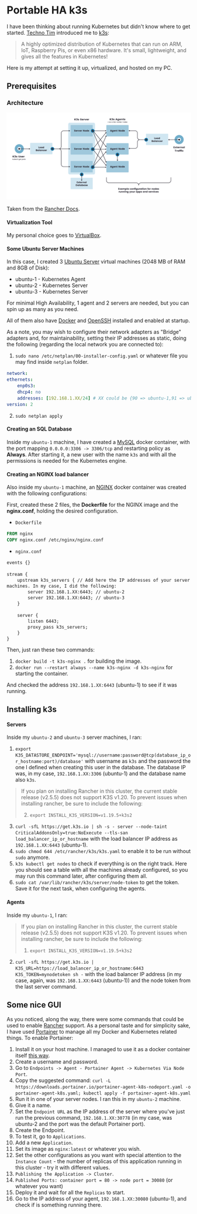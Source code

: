# Portable HA k3s

I have been thinking about running Kubernetes but didn't know where to get started. 
[Techno Tim](https://github.com/techno-tim/youtube-videos/tree/master/k3s-ha-install) introduced me to [k3s](https://rancher.com/docs/k3s/latest/en/): 

> A highly optimized distribution of Kubernetes that can run on ARM, IoT, Raspberry Pis, or even x86 hardware. It's small, lightweight, and gives all the features in Kubernetes!

Here is my attempt at setting it up, virtualized, and hosted on my PC.

## Prerequisites

### Architecture

![k3s High Availability](images/k3s-architecture-ha-server.png)

Taken from the [Rancher Docs](https://rancher.com/docs/k3s/latest/en/architecture/#high-availability-k3s-server-with-an-external-db).

#### Virtualization Tool

My personal choice goes to [VirtualBox](https://www.virtualbox.org/).

#### Some Ubuntu Server Machines

In this case, I created 3 [Ubuntu Server](https://ubuntu.com/download/server) virtual machines (2048 MB of RAM and 8GB of Disk):
* ubuntu-1 - Kubernetes Agent
* ubuntu-2 - Kubernetes Server
* ubuntu-3 - Kubernetes Server

For minimal High Availability, 1 agent and 2 servers are needed, but you can spin up as many as you need.

All of them also have [Docker](https://www.docker.com/) and [OpenSSH](https://www.openssh.com/) installed and enabled at startup.

As a note, you may wish to configure their network adapters as "Bridge" adapters and, for maintainability, setting their IP addresses as static, doing the following (regarding the local network you are connected to):
1. `sudo nano /etc/netplan/00-installer-config.yaml` or whatever file you may find inside `netplan` folder.

```yaml
network:
ethernets:
    enp0s3:
    dhcp4: no
    addresses: [192.168.1.XX/24] # XX could be {90 => ubuntu-1,91 => ubuntu-2, 92 => ubuntu-3}
version: 2
```

2. `sudo netplan apply`

#### Creating an SQL Database

Inside my `ubuntu-1` machine, I have created a [MySQL](https://www.mysql.com/) docker container, with the port mapping `0.0.0.0:3306 -> 3306/tcp` and restarting policy as **Always**. 
After starting it, a new user with the name `k3s` and with all the permissions is needed for the Kubernetes engine.

#### Creating an NGINX load balancer

Also inside my `ubuntu-1` machine, an [NGINX](https://www.nginx.com/) docker container was created with the following configurations:

First, created these 2 files, the **Dockerfile** for the NGINX image and the **nginx.conf**, holding the desired configuration.

* `Dockerfile`
```Dockerfile
FROM nginx
COPY nginx.conf /etc/nginx/nginx.conf
```
* `nginx.conf`
```nginx
events {}

stream {
    upstream k3s_servers { // Add here the IP addresses of your server machines. In my case, I did the following:
        server 192.168.1.XX:6443; // ubuntu-2
        server 192.168.1.XX:6443; // ubuntu-3
    }

    server {
        listen 6443;
        proxy_pass k3s_servers;
    }
}
```

Then, just ran these two commands:

1. `docker build -t k3s-nginx .` for building the image.
2. `docker run --restart always --name k3s-nginx -d k3s-nginx` for starting the container.

And checked the address `192.168.1.XX:6443` (ubuntu-1) to see if it was running.

## Installing k3s

#### Servers

Inside my `ubuntu-2` and `ubuntu-3` server machines, I ran:

1. `export K3S_DATASTORE_ENDPOINT='mysql://username:password@tcp(database_ip_or_hostname:port)/database'` with username as `k3s` and the password the one I defined when creating this user in the database. The database IP was, in my case, `192.168.1.XX:3306` (ubuntu-1) and the database name also `k3s`.

> If you plan on installing Rancher in this cluster, the current stable release (v2.5.5) does not support K3S v1.20. To prevent issues when installing rancher, be sure to include the following:
>
> 2. `export INSTALL_K3S_VERSION=v1.19.5+k3s2`

3. `curl -sfL https://get.k3s.io | sh -s - server --node-taint CriticalAddonsOnly=true:NoExecute --tls-san load_balancer_ip_or_hostname` with the load balancer IP address as `192.168.1.XX:6443` (ubuntu-1).
4. `sudo chmod 644 /etc/rancher/k3s/k3s.yaml` to enable it to be run without `sudo` anymore.
5. `k3s kubectl get nodes` to check if everything is on the right track. Here you should see a table with all the machines already configured, so you may run this command later, after configuring them all.
6. `sudo cat /var/lib/rancher/k3s/server/node-token` to get the token. Save it for the next task, when configuring the agents.

#### Agents

Inside my `ubuntu-1`, I ran:

> If you plan on installing Rancher in this cluster, the current stable release (v2.5.5) does not support K3S v1.20. To prevent issues when installing rancher, be sure to include the following:
> 
> 1. `export INSTALL_K3S_VERSION=v1.19.5+k3s2`

2. `curl -sfL https://get.k3s.io | K3S_URL=https://load_balancer_ip_or_hostname:6443 K3S_TOKEN=mynodetoken sh -` with the load balancer IP address (in my case, again, was `192.168.1.XX:6443` (ubuntu-1)) and the node token from the last server command.

## Some nice GUI

As you noticed, along the way, there were some commands that could be used to enable [Rancher](https://rancher.com/) support. As a personal taste and for simplicity sake, I have used [Portainer](https://www.portainer.io/) to manage all my Docker and Kubernetes related things. To enable Portainer:
1. Install it on your host machine. I managed to use it as a docker container itself [this way](https://documentation.portainer.io/v2.0/deploy/linux/?hsCtaTracking=a66b69bb-4970-46b7-bc31-cfc8022c7eb2%7C0d5be9a2-9dac-4ab1-9498-4b07566effd3#deploy-portainer-in-docker).
2. Create a username and password.
3. Go to `Endpoints -> Agent - Portainer Agent -> Kubernetes Via Node Port`.
4. Copy the suggested command: `curl -L https://downloads.portainer.io/portainer-agent-k8s-nodeport.yaml -o portainer-agent-k8s.yaml; kubectl apply -f portainer-agent-k8s.yaml`
5. Run it in one of your server nodes. I ran this in my `ubuntu-2` machine.
6. Give it a name.
7. Set the `Endpoint URL` as the IP address of the server where you've just run the previous command, `192.168.1.XX:30778` (in my case, was ubuntu-2 and the port was the default Portainer port).
8. Create the Endpoint.
9. To test it, go to `Applications`.
10. Add a new `Application`.
11. Set its image as `nginx:latest` or whatever you wish.
12. Set the other configurations as you want with special attention to the `Instance Count` - the number of replicas of this application running in this cluster - try it with different values.
13. `Publishing the Application -> Cluster`.
14. `Published Ports: container port = 80 -> node port = 30080` (or whatever you want)
15. Deploy it and wait for all the `Replicas` to start.
16. Go to the IP address of your agent, `192.168.1.XX:30080` (ubuntu-1), and check if is something running there.
